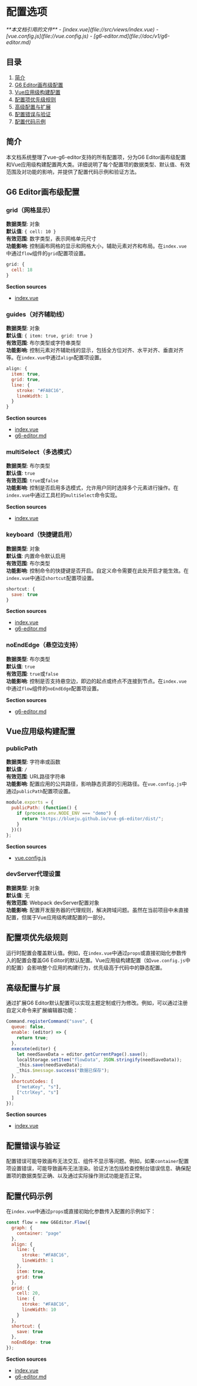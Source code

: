 # 配置选项

<cite>
**本文档引用的文件**
- [index.vue](file://src/views/index.vue)
- [vue.config.js](file://vue.config.js)
- [g6-editor.md](file://doc/v1/g6-editor.md)
</cite>

## 目录
1. [简介](#简介)
2. [G6 Editor画布级配置](#g6-editor画布级配置)
3. [Vue应用级构建配置](#vue应用级构建配置)
4. [配置项优先级规则](#配置项优先级规则)
5. [高级配置与扩展](#高级配置与扩展)
6. [配置错误与验证](#配置错误与验证)
7. [配置代码示例](#配置代码示例)

## 简介
本文档系统整理了vue-g6-editor支持的所有配置项，分为G6 Editor画布级配置和Vue应用级构建配置两大类。详细说明了每个配置项的数据类型、默认值、有效范围及对功能的影响，并提供了配置代码示例和验证方法。

## G6 Editor画布级配置

### grid（网格显示）
**数据类型**: 对象  
**默认值**: `{ cell: 10 }`  
**有效范围**: 数字类型，表示网格单元尺寸  
**功能影响**: 控制画布网格的显示和网格大小，辅助元素对齐和布局。在`index.vue`中通过`flow`组件的`grid`配置项设置。

```javascript
grid: {
  cell: 18
}
```

**Section sources**
- [index.vue](file://src/views/index.vue#L320-L370)

### guides（对齐辅助线）
**数据类型**: 对象  
**默认值**: `{ item: true, grid: true }`  
**有效范围**: 布尔类型或字符串类型  
**功能影响**: 控制元素对齐辅助线的显示，包括全方位对齐、水平对齐、垂直对齐等。在`index.vue`中通过`align`配置项设置。

```javascript
align: {
  item: true,
  grid: true,
  line: {
    stroke: "#FA8C16",
    lineWidth: 1
  }
}
```

**Section sources**
- [index.vue](file://src/views/index.vue#L320-L370)
- [g6-editor.md](file://doc/v1/g6-editor.md#L487-L518)

### multiSelect（多选模式）
**数据类型**: 布尔类型  
**默认值**: `true`  
**有效范围**: `true`或`false`  
**功能影响**: 控制是否启用多选模式，允许用户同时选择多个元素进行操作。在`index.vue`中通过工具栏的`multiSelect`命令实现。

**Section sources**
- [index.vue](file://src/views/index.vue#L0-L23)

### keyboard（快捷键启用）
**数据类型**: 对象  
**默认值**: 内置命令默认启用  
**有效范围**: 布尔类型  
**功能影响**: 控制命令的快捷键是否开启。自定义命令需要在此处开启才能生效。在`index.vue`中通过`shortcut`配置项设置。

```javascript
shortcut: {
  save: true
}
```

**Section sources**
- [index.vue](file://src/views/index.vue#L320-L370)
- [g6-editor.md](file://doc/v1/g6-editor.md#L852-L919)

### noEndEdge（悬空边支持）
**数据类型**: 布尔类型  
**默认值**: `true`  
**有效范围**: `true`或`false`  
**功能影响**: 控制是否支持悬空边，即边的起点或终点不连接到节点。在`index.vue`中通过`flow`组件的`noEndEdge`配置项设置。

**Section sources**
- [g6-editor.md](file://doc/v1/g6-editor.md#L536-L636)

## Vue应用级构建配置

### publicPath
**数据类型**: 字符串或函数  
**默认值**: `/`  
**有效范围**: URL路径字符串  
**功能影响**: 配置应用的公共路径，影响静态资源的引用路径。在`vue.config.js`中通过`publicPath`配置项设置。

```javascript
module.exports = {
  publicPath: (function() {
    if (process.env.NODE_ENV === "demo") {
      return "https://blueju.github.io/vue-g6-editor/dist/";
    }
  })()
};
```

**Section sources**
- [vue.config.js](file://vue.config.js#L0-L6)

### devServer代理设置
**数据类型**: 对象  
**默认值**: 无  
**有效范围**: Webpack devServer配置对象  
**功能影响**: 配置开发服务器的代理规则，解决跨域问题。虽然在当前项目中未直接配置，但属于Vue应用级构建配置的一部分。

## 配置项优先级规则
运行时配置会覆盖默认值。例如，在`index.vue`中通过`props`或直接初始化参数传入的配置会覆盖G6 Editor的默认配置。Vue应用级构建配置（如`vue.config.js`中的配置）会影响整个应用的构建行为，优先级高于代码中的静态配置。

## 高级配置与扩展
通过扩展G6 Editor默认配置可以实现主题定制或行为修改。例如，可以通过注册自定义命令来扩展编辑器功能：

```javascript
Command.registerCommand("save", {
  queue: false,
  enable: (editor) => {
    return true;
  },
  execute(editor) {
    let needSaveData = editor.getCurrentPage().save();
    localStorage.setItem("flowData", JSON.stringify(needSaveData));
    _this.save(needSaveData);
    _this.$message.success("数据已保存");
  },
  shortcutCodes: [
    ["metaKey", "s"],
    ["ctrlKey", "s"]
  ]
});
```

**Section sources**
- [index.vue](file://src/views/index.vue#L274-L324)

## 配置错误与验证
配置错误可能导致画布无法交互、组件不显示等问题。例如，如果`container`配置项设置错误，可能导致画布无法渲染。验证方法包括检查控制台错误信息、确保配置项的数据类型正确、以及通过实际操作测试功能是否正常。

## 配置代码示例
在`index.vue`中通过`props`或直接初始化参数传入配置的示例如下：

```javascript
const flow = new G6Editor.Flow({
  graph: {
    container: "page"
  },
  align: {
    line: {
      stroke: "#FA8C16",
      lineWidth: 1
    },
    item: true,
    grid: true 
  },
  grid: {
    cell: 20,
    line: {
      stroke: "#FA8C16",
      lineWidth: 10
    }
  },
  shortcut: {
    save: true
  },
  noEndEdge: true
});
```

**Section sources**
- [index.vue](file://src/views/index.vue#L274-L324)
- [g6-editor.md](file://doc/v1/g6-editor.md#L536-L636)